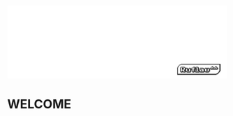 ![alt text](Banner.png)

# WELCOME
[//]: # (TODO: Finish the welcome and guide section for the support page use I will make of Github)
